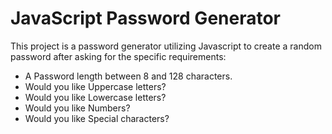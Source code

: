 # JavaScript Password Generator

This project is a password generator utilizing Javascript to create a random password after asking for the specific requirements:
<ul>
<li>A Password length between 8 and 128 characters.</li>
<li>Would you like Uppercase letters?</li>
<li>Would you like Lowercase letters?</li>
<li>Would you like Numbers?</li>
<li>Would you like Special characters?</li>
